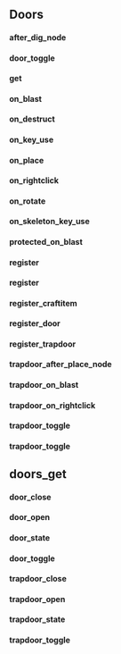 Doors 
------
#### after_dig_node
#### door_toggle
#### get
#### on_blast
#### on_destruct
#### on_key_use
#### on_place
#### on_rightclick
#### on_rotate
#### on_skeleton_key_use
#### protected_on_blast
#### register
#### register
#### register_craftitem
#### register_door
#### register_trapdoor
#### trapdoor_after_place_node
#### trapdoor_on_blast
#### trapdoor_on_rightclick
#### trapdoor_toggle
#### trapdoor_toggle

doors_get 
---------
#### door_close
#### door_open
#### door_state
#### door_toggle
#### trapdoor_close
#### trapdoor_open
#### trapdoor_state
#### trapdoor_toggle
